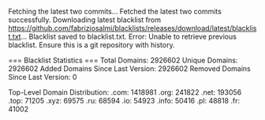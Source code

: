 Fetching the latest two commits...
Fetched the latest two commits successfully.
Downloading latest blacklist from https://github.com/fabriziosalmi/blacklists/releases/download/latest/blacklist.txt...
Blacklist saved to blacklist.txt.
Error: Unable to retrieve previous blacklist. Ensure this is a git repository with history.

=== Blacklist Statistics ===
Total Domains: 2926602
Unique Domains: 2926602
Added Domains Since Last Version: 2926602
Removed Domains Since Last Version: 0

Top-Level Domain Distribution:
  .com: 1418981
  .org: 241822
  .net: 193056
  .top: 71205
  .xyz: 69575
  .ru: 68594
  .io: 54923
  .info: 50416
  .pl: 48818
  .fr: 41002
